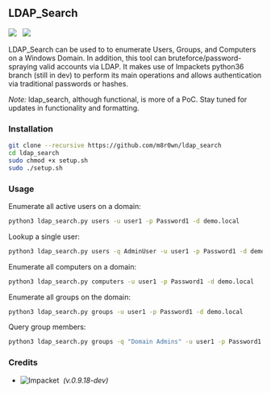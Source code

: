 ## LDAP_Search

![](https://img.shields.io/badge/Python-3.6-blue.svg)&nbsp;&nbsp;
![](https://img.shields.io/badge/License-GPL%203.0-green.svg)

LDAP_Search can be used to to enumerate Users, Groups, and Computers on a Windows Domain. In addition, this tool can bruteforce/password-spraying valid accounts via LDAP. It makes use of Impackets python36 branch (still in dev) to perform its main operations and allows authentication via traditional passwords or hashes.

*Note:* ldap_search, although functional, is more of a PoC. Stay tuned for updates in functionality and formatting.

### Installation
```bash
git clone --recursive https://github.com/m8r0wn/ldap_search
cd ldap_search
sudo chmod +x setup.sh
sudo ./setup.sh
```

### Usage

Enumerate all active users on a domain:
```bash
python3 ldap_search.py users -u user1 -p Password1 -d demo.local
```

Lookup a single user:
```bash
python3 ldap_search.py users -q AdminUser -u user1 -p Password1 -d demo.local
```

Enumerate all computers on a domain:
```bash
python3 ldap_search.py computers -u user1 -p Password1 -d demo.local
```

Enumerate all groups on the domain:
```bash
python3 ldap_search.py groups -u user1 -p Password1 -d demo.local
```

Query group members:
```bash
python3 ldap_search.py groups -q "Domain Admins" -u user1 -p Password1 -d demo.local
```

### Credits
* ![Impacket](https://github.com/SecureAuthCorp/impacket/tree/python36)&nbsp;&nbsp;*(v.0.9.18-dev)*
